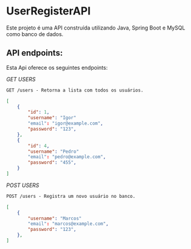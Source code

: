 # UserRegisterAPI
Este projeto é uma API construída utilizando Java, Spring Boot e MySQL como banco de dados.

## API endpoints:
Esta Api oferece os seguintes endpoints:

*GET USERS*
```markdown
GET /users - Retorna a lista com todos os usuários.
```
```json
[
    {
        "id": 1,
        "username": "Igor"
        "email": "igor@example.com",
        "password": "123",
    },
    {
        "id": 4,
        "username": "Pedro"
        "email": "pedro@example.com",
        "password": "455",
    }
]
```
*POST USERS*
```markdown
POST /users - Registra um novo usuário no banco.
```
```json
[
    {
        "username": "Marcos"
        "email": "marcos@example.com",
        "password": "123",
    },
]
```
